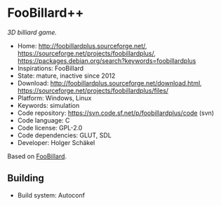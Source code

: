 # FooBillard++

_3D billiard game._

- Home: http://foobillardplus.sourceforge.net/, https://sourceforge.net/projects/foobillardplus/, https://packages.debian.org/search?keywords=foobillardplus
- Inspirations: FooBillard
- State: mature, inactive since 2012
- Download: http://foobillardplus.sourceforge.net/download.html, https://sourceforge.net/projects/foobillardplus/files/
- Platform: Windows, Linux
- Keywords: simulation
- Code repository: https://svn.code.sf.net/p/foobillardplus/code (svn)
- Code language: C
- Code license: GPL-2.0
- Code dependencies: GLUT, SDL
- Developer: Holger Schäkel

Based on [FooBillard](foobillard.md).

## Building

- Build system: Autoconf
